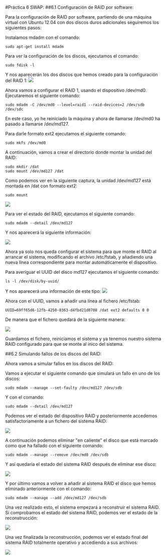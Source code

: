 #Práctica 6 SWAP:
##6.1 Configuración de RAID por software:

Para la configuración de RAID por software, partiendo de una máquina virtual con Ubuntu 12.04 con dos discos duros adicionales seguiremos los siguientes pasos:

Instalamos mdadm con el comando:

```
sudo apt-get install mdadm
```

Para ver la configuración de los discos, ejecutamos el comando:

```
sudo fdisk -l
```

Y nos aparecerán los dos discos que hemos creado para la configuración del RAID 1:
<img src="imagenes/fiskInicial.png">

Ahora vamos a configurar el RAID 1, usando el dispositivo /dev/md0. Ejecutaremos el siguiente comando:

```
sudo mdadm -C /dev/md0 --level=raid1 --raid-devices=2 /dev/sdb /dev/sdc
```

En este caso, yo he reiniciado la máquina y ahora de llamarse /dev/md0 ha pasado a llamarse /dev/md127.

Para darle formato ext2 ejecutamos el siguiente comando:
```
sudo mkfs /dev/md0
```

A continuación, vamos a crear el directorio donde montar la unidad del RAID:

```
sudo mkdir /dat
sudo mount /dev/md127 /dat
```

Como podemos ver en la siguiente captura, la unidad /dev/md127 está montada en /dat con formato ext2:

```
sudo mount
```

<img src="imagenes/sudoMount.png">

Para ver el estado del RAID, ejecutamos el siguiente comando:

```
sudo mdadm --detail /dev/md127
```
Y nos aparecerá la siguiente información:

<img src="imagenes/mdadmDetail.png">

Ahora ya solo nos queda configurar el sistema para que monte el RAID al arrancar el sistema, modificando el archivo /etc/fstab, y añadiendo una nueva línea correspondiente para montar automáticamente el dispositivo.

Para averiguar el UUID del disco md127 ejecutamos el siguiente comando:
```
ls -l /dev/disk/by-uuid/
```
Y nos aparecerá una información de este tipo:
<img src="imagenes/lsUUID.png">

Ahora con el UUID, vamos a añadir una línea al fichero /etc/fstab:
```
UUID=69ff65d6-12fb-4250-8363-d4fbd21d0708 /dat ext2 defaults 0 0
```
De manera que el fichero quedará de la siguiente manera:

<img src="imagenes/fstabEdit.png">

Guardamos el fichero, reiniciamos el sistema y ya tenemos nuestro sistema RAID configurado para que se monte al inico del sistema.

##6.2 Simulando fallos de los discos del RAID:

Ahora vamos a simular fallos en los discos del RAID:

Vamos a ejecutar el siguiente comando que simulará un fallo en uno de los discos:

```
sudo mdadm --manage --set-faulty /dev/md127 /dev/sdb
```

Y con el comando:
```
sudo mdadm --detail /dev/md127
```
Podemos ver el estado del dispositivo RAID y posteriormente accedemos satisfactoriamente a un fichero del sistema RAID:

<img src="imagenes/faultyRAID.png">

A continuación podemos eliminar "en caliente" el disco que está marcado como que ha fallado con el siguiente comando:

```
sudo mdadm --manage --remove /dev/md0 /dev/sdb
```
Y así quedaría el estado del sistema RAID después de eliminar ese disco:

<img src="imagenes/removedRAID.png">

Y por último vamos a volver a añadir al sistema RAID el disco que hemos eliminado anteriormente con el comando:
```
sudo mdadm --manage --add /dev/md127 /dev/sdb
```
Una vez realizado esto, el sistema empezará a reconstruir el sistema RAID. Si comprobamos el estado del sistema RAID, podemos ver el estado de la reconstrucción:

<img src="imagenes/rebuildingRAID.png">

Una vez finalizada la reconstrucción, podemos ver el estado final del sistema RAID totalmente operativo y accediendo a sus archivos:

<img src="imagenes/activeRAID.png">


